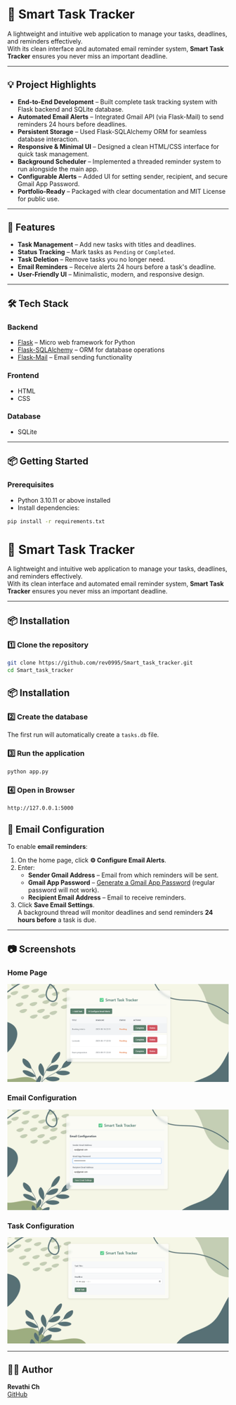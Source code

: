 # 📝 Smart Task Tracker

A lightweight and intuitive web application to manage your tasks, deadlines, and reminders effectively.  
With its clean interface and automated email reminder system, **Smart Task Tracker** ensures you never miss an important deadline.

---

## 💡 Project Highlights

- **End-to-End Development** – Built complete task tracking system with Flask backend and SQLite database.
- **Automated Email Alerts** – Integrated Gmail API (via Flask-Mail) to send reminders 24 hours before deadlines.
- **Persistent Storage** – Used Flask-SQLAlchemy ORM for seamless database interaction.
- **Responsive & Minimal UI** – Designed a clean HTML/CSS interface for quick task management.
- **Background Scheduler** – Implemented a threaded reminder system to run alongside the main app.
- **Configurable Alerts** – Added UI for setting sender, recipient, and secure Gmail App Password.
- **Portfolio-Ready** – Packaged with clear documentation and MIT License for public use.

---

## 🚀 Features

- **Task Management** – Add new tasks with titles and deadlines.
- **Status Tracking** – Mark tasks as `Pending` or `Completed`.
- **Task Deletion** – Remove tasks you no longer need.
- **Email Reminders** – Receive alerts 24 hours before a task's deadline.
- **User-Friendly UI** – Minimalistic, modern, and responsive design.

---

## 🛠️ Tech Stack

### Backend
- [Flask](https://flask.palletsprojects.com/) – Micro web framework for Python
- [Flask-SQLAlchemy](https://flask-sqlalchemy.palletsprojects.com/) – ORM for database operations
- [Flask-Mail](https://pythonhosted.org/Flask-Mail/) – Email sending functionality

### Frontend
- HTML
- CSS

### Database
- SQLite

---

## 📦 Getting Started

### Prerequisites
- Python 3.10.11 or above installed  
- Install dependencies:

```bash
pip install -r requirements.txt
```
# 📝 Smart Task Tracker

A lightweight and intuitive web application to manage your tasks, deadlines, and reminders effectively.  
With its clean interface and automated email reminder system, **Smart Task Tracker** ensures you never miss an important deadline.

---

## 📦 Installation

### 1️⃣ Clone the repository
```bash
git clone https://github.com/rev0995/Smart_task_tracker.git
cd Smart_task_tracker
```

## 📦 Installation

### 2️⃣ Create the database
The first run will automatically create a `tasks.db` file.

### 3️⃣ Run the application
```bash
python app.py
```
### 4️⃣ Open in Browser
```text
http://127.0.0.1:5000
```
## 📧 Email Configuration

To enable **email reminders**:

1. On the home page, click **⚙ Configure Email Alerts**.
2. Enter:
   - **Sender Gmail Address** – Email from which reminders will be sent.
   - **Gmail App Password** – [Generate a Gmail App Password](https://support.google.com/accounts/answer/185833) (regular password will not work).
   - **Recipient Email Address** – Email to receive reminders.
3. Click **Save Email Settings**.  
   A background thread will monitor deadlines and send reminders **24 hours before** a task is due.

---

## 📷 Screenshots
### Home Page
![Home Page](screenshots/homepage.png)

### Email Configuration
![Email Configuration](screenshots/emailconfig.png)
### Task Configuration
![Task Configuration](screenshots/taskconfig.png)

---

## 👩‍💻 Author
**Revathi Ch**  
[GitHub](https://github.com/rev0995)
